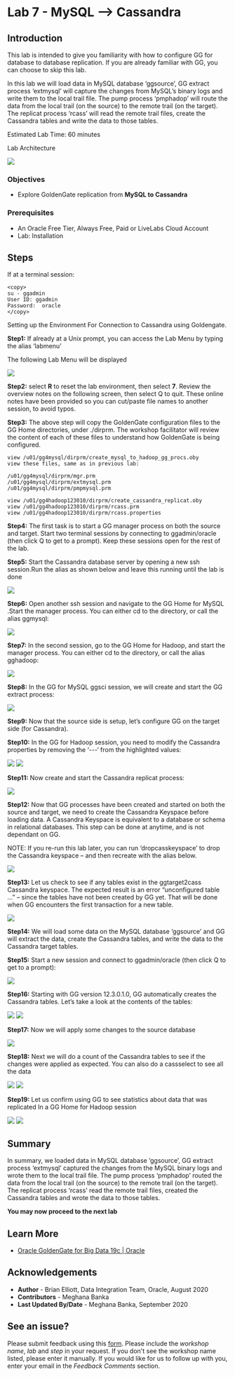 # Lab 7 -  MySQL --> Cassandra

## Introduction

This lab is intended to give you familiarity with how to configure GG for database to database replication. If you are already familiar with GG, you can choose to skip this lab.

In this lab we will load data in MySQL database ‘ggsource’, GG extract process ‘extmysql’ will capture the changes from MySQL’s binary logs and write them to the local trail file. The pump process ‘pmphadop’ will route the data from the local trail (on the source) to the remote trail (on the target). The replicat
process ‘rcass’ will read the remote trail files, create the Cassandra tables and write the data to those tables.

Estimated Lab Time: 60 minutes

Lab Architecture

  ![](./images/image701_1.png)


### Objectives
- Explore GoldenGate replication from **MySQL to Cassandra**

### Prerequisites
* An Oracle Free Tier, Always Free, Paid or LiveLabs Cloud Account
* Lab: Installation


## Steps
If at a terminal session:

  ````
  <copy>
  su - ggadmin
  User ID: ggadmin
  Password:  oracle
  </copy>
  ````
Setting up the Environment For Connection to Cassandra using Goldengate.
    
**Step1:** If already at a Unix prompt, you can access the Lab Menu by typing the alias ‘labmenu’

The following Lab Menu will be displayed

  ![](./images/lab7menu.png)

**Step2:** select **R** to reset the lab environment, then select **7**.
Review the overview notes on the following screen, then select Q to quit. These online notes have been provided so you can cut/paste file names to another session, to avoid typos.

**Step3:** The above step will copy the GoldenGate configuration files to the GG Home directories, under ./dirprm. The workshop facilitator will review the content of each of these files to understand how GoldenGate is being configured.

  ````
  view /u01/gg4mysql/dirprm/create_mysql_to_hadoop_gg_procs.oby
  view these files, same as in previous lab:

  /u01/gg4mysql/dirprm/mgr.prm
  /u01/gg4mysql/dirprm/extmysql.prm
  /u01/gg4mysql/dirprm/pmpmysql.prm

  view /u01/gg4hadoop123010/dirprm/create_cassandra_replicat.oby
  view /u01/gg4hadoop123010/dirprm/rcass.prm
  view /u01/gg4hadoop123010/dirprm/rcass.properties
  ````

**Step4:** The first task is to start a  GG manager process on both the source and target. Start two terminal sessions by connecting to ggadmin/oracle (then click Q to get to a prompt). Keep these sessions open for the rest of the lab.

**Step5:** Start the Cassandra database server by opening a new ssh session.Run the alias as shown below and leave this running until the lab is done

  ![](./images/f2.png)

**Step6:** Open another ssh session and navigate to the GG Home for MySQL .Start the manager process. You can either cd to the directory, or call the alias ggmysql:

  ![](./images/f3.png)

**Step7:** In the second session, go to the GG Home for Hadoop, and start the manager process. You can either cd to the directory, or call the alias gghadoop:

  ![](./images/f4.png)

**Step8:** In the GG for MySQL ggsci session, we will create and start the GG extract process:

  ![](./images/f5.png)

**Step9:** Now that the source side is setup, let’s configure GG on the target side (for Cassandra).

**Step10:** In the GG for Hadoop session, you need to modify the Cassandra properties by removing the ‘---‘ from the highlighted values:

  ![](./images/f6.png)
  ![](./images/f7.png)

**Step11:** Now create and start the Cassandra replicat process:

  ![](./images/f8.png)

**Step12:** Now that GG processes have been created and started on both the source and target, we need to create the Cassandra Keyspace before loading data. A Cassandra Keyspace is equivalent to a database or schema in relational databases. This step can be done at anytime, and is not dependant on GG.

NOTE: If you re-run this lab later, you can run ‘dropcasskeyspace’ to drop the Cassandra keyspace – and then recreate with the alias below.

  ![](./images/f9.png)

**Step13:** Let us check to see if any tables exist in the ggtarget2cass Cassandra keyspace. The expected result is an error “unconfigured table …” – since the tables have not been created by GG yet. That will be done when GG encounters the first transaction for a new table.

  ![](./images/f10.png)

**Step14:** We will load some data on the MySQL database ‘ggsource’ and GG will extract the data, create the Cassandra tables, and write the data to the Cassandra target tables.

**Step15:** Start a new session and connect to ggadmin/oracle (then click Q to get to a prompt):

  ![](./images/f11.png)

**Step16:** Starting with GG version 12.3.0.1.0, GG automatically creates the Cassandra tables. Let’s take a look at the contents of the tables:

  ![](./images/f12.png)
  ![](./images/f13.png)

**Step17:** Now we will apply some changes to the source database

  ![](./images/f14.png)

**Step18:** Next we will do a count of the Cassandra tables to see if the changes were applied as expected. You can also do a cassselect to see all the data

  ![](./images/f15.png)
  ![](./images/f16.png)

**Step19:** Let us confirm using GG to see statistics about data that was replicated In a GG Home for Hadoop session

  ![](./images/f17.png)
  ![](./images/f18.png)

## Summary
In summary, we loaded data in MySQL database ‘ggsource’, GG extract process ‘extmysql’ captured the changes from the MySQL binary logs and wrote them to the local trail file. The pump process
‘pmphadop’ routed the data from the local trail (on the source) to the remote trail (on the target). The replicat process ‘rcass’ read the remote trail files, created the Cassandra tables and wrote the data to those tables.

**You may now proceed to the next lab**

## Learn More

* [Oracle GoldenGate for Big Data 19c | Oracle](https://www.oracle.com/middleware/data-integration/goldengate/big-data/)

## Acknowledgements
* **Author** - Brian Elliott, Data Integration Team, Oracle, August 2020
* **Contributors** - Meghana Banka
* **Last Updated By/Date** - Meghana Banka, September 2020

## See an issue?
Please submit feedback using this [form](https://apexapps.oracle.com/pls/apex/f?p=133:1:::::P1_FEEDBACK:1). Please include the *workshop name*, *lab* and *step* in your request.  If you don't see the workshop name listed, please enter it manually. If you would like for us to follow up with you, enter your email in the *Feedback Comments* section.

